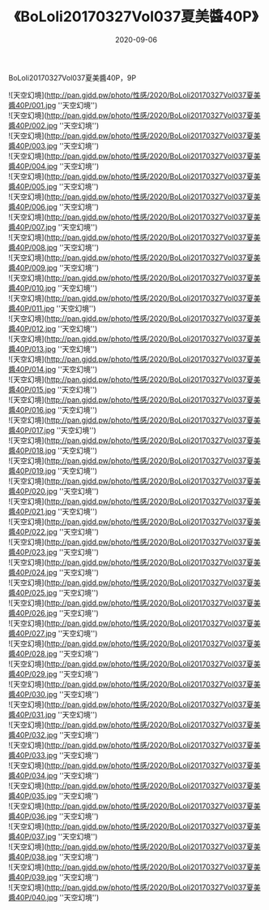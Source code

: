 ﻿---
layout: post
title:  《BoLoli20170327Vol037夏美醬40P》
date:   2020-09-06
img: http://pan.gjdd.pw/photo/性感/2020/BoLoli20170327Vol037夏美醬40P/000.jpg
categories: [美女, 性感, 泳衣]
---

BoLoli20170327Vol037夏美醬40P，9P



![天空幻境](http://pan.gjdd.pw/photo/性感/2020/BoLoli20170327Vol037夏美醬40P/001.jpg ''天空幻境'') <br>
![天空幻境](http://pan.gjdd.pw/photo/性感/2020/BoLoli20170327Vol037夏美醬40P/002.jpg ''天空幻境'') <br>
![天空幻境](http://pan.gjdd.pw/photo/性感/2020/BoLoli20170327Vol037夏美醬40P/003.jpg ''天空幻境'') <br>
![天空幻境](http://pan.gjdd.pw/photo/性感/2020/BoLoli20170327Vol037夏美醬40P/004.jpg ''天空幻境'') <br>
![天空幻境](http://pan.gjdd.pw/photo/性感/2020/BoLoli20170327Vol037夏美醬40P/005.jpg ''天空幻境'') <br>
![天空幻境](http://pan.gjdd.pw/photo/性感/2020/BoLoli20170327Vol037夏美醬40P/006.jpg ''天空幻境'') <br>
![天空幻境](http://pan.gjdd.pw/photo/性感/2020/BoLoli20170327Vol037夏美醬40P/007.jpg ''天空幻境'') <br>
![天空幻境](http://pan.gjdd.pw/photo/性感/2020/BoLoli20170327Vol037夏美醬40P/008.jpg ''天空幻境'') <br>
![天空幻境](http://pan.gjdd.pw/photo/性感/2020/BoLoli20170327Vol037夏美醬40P/009.jpg ''天空幻境'') <br>
![天空幻境](http://pan.gjdd.pw/photo/性感/2020/BoLoli20170327Vol037夏美醬40P/010.jpg ''天空幻境'') <br>
![天空幻境](http://pan.gjdd.pw/photo/性感/2020/BoLoli20170327Vol037夏美醬40P/011.jpg ''天空幻境'') <br>
![天空幻境](http://pan.gjdd.pw/photo/性感/2020/BoLoli20170327Vol037夏美醬40P/012.jpg ''天空幻境'') <br>
![天空幻境](http://pan.gjdd.pw/photo/性感/2020/BoLoli20170327Vol037夏美醬40P/013.jpg ''天空幻境'') <br>
![天空幻境](http://pan.gjdd.pw/photo/性感/2020/BoLoli20170327Vol037夏美醬40P/014.jpg ''天空幻境'') <br>
![天空幻境](http://pan.gjdd.pw/photo/性感/2020/BoLoli20170327Vol037夏美醬40P/015.jpg ''天空幻境'') <br>
![天空幻境](http://pan.gjdd.pw/photo/性感/2020/BoLoli20170327Vol037夏美醬40P/016.jpg ''天空幻境'') <br>
![天空幻境](http://pan.gjdd.pw/photo/性感/2020/BoLoli20170327Vol037夏美醬40P/017.jpg ''天空幻境'') <br>
![天空幻境](http://pan.gjdd.pw/photo/性感/2020/BoLoli20170327Vol037夏美醬40P/018.jpg ''天空幻境'') <br>
![天空幻境](http://pan.gjdd.pw/photo/性感/2020/BoLoli20170327Vol037夏美醬40P/019.jpg ''天空幻境'') <br>
![天空幻境](http://pan.gjdd.pw/photo/性感/2020/BoLoli20170327Vol037夏美醬40P/020.jpg ''天空幻境'') <br>
![天空幻境](http://pan.gjdd.pw/photo/性感/2020/BoLoli20170327Vol037夏美醬40P/021.jpg ''天空幻境'') <br>
![天空幻境](http://pan.gjdd.pw/photo/性感/2020/BoLoli20170327Vol037夏美醬40P/022.jpg ''天空幻境'') <br>
![天空幻境](http://pan.gjdd.pw/photo/性感/2020/BoLoli20170327Vol037夏美醬40P/023.jpg ''天空幻境'') <br>
![天空幻境](http://pan.gjdd.pw/photo/性感/2020/BoLoli20170327Vol037夏美醬40P/024.jpg ''天空幻境'') <br>
![天空幻境](http://pan.gjdd.pw/photo/性感/2020/BoLoli20170327Vol037夏美醬40P/025.jpg ''天空幻境'') <br>
![天空幻境](http://pan.gjdd.pw/photo/性感/2020/BoLoli20170327Vol037夏美醬40P/026.jpg ''天空幻境'') <br>
![天空幻境](http://pan.gjdd.pw/photo/性感/2020/BoLoli20170327Vol037夏美醬40P/027.jpg ''天空幻境'') <br>
![天空幻境](http://pan.gjdd.pw/photo/性感/2020/BoLoli20170327Vol037夏美醬40P/028.jpg ''天空幻境'') <br>
![天空幻境](http://pan.gjdd.pw/photo/性感/2020/BoLoli20170327Vol037夏美醬40P/029.jpg ''天空幻境'') <br>
![天空幻境](http://pan.gjdd.pw/photo/性感/2020/BoLoli20170327Vol037夏美醬40P/030.jpg ''天空幻境'') <br>
![天空幻境](http://pan.gjdd.pw/photo/性感/2020/BoLoli20170327Vol037夏美醬40P/031.jpg ''天空幻境'') <br>
![天空幻境](http://pan.gjdd.pw/photo/性感/2020/BoLoli20170327Vol037夏美醬40P/032.jpg ''天空幻境'') <br>
![天空幻境](http://pan.gjdd.pw/photo/性感/2020/BoLoli20170327Vol037夏美醬40P/033.jpg ''天空幻境'') <br>
![天空幻境](http://pan.gjdd.pw/photo/性感/2020/BoLoli20170327Vol037夏美醬40P/034.jpg ''天空幻境'') <br>
![天空幻境](http://pan.gjdd.pw/photo/性感/2020/BoLoli20170327Vol037夏美醬40P/035.jpg ''天空幻境'') <br>
![天空幻境](http://pan.gjdd.pw/photo/性感/2020/BoLoli20170327Vol037夏美醬40P/036.jpg ''天空幻境'') <br>
![天空幻境](http://pan.gjdd.pw/photo/性感/2020/BoLoli20170327Vol037夏美醬40P/037.jpg ''天空幻境'') <br>
![天空幻境](http://pan.gjdd.pw/photo/性感/2020/BoLoli20170327Vol037夏美醬40P/038.jpg ''天空幻境'') <br>
![天空幻境](http://pan.gjdd.pw/photo/性感/2020/BoLoli20170327Vol037夏美醬40P/039.jpg ''天空幻境'') <br>
![天空幻境](http://pan.gjdd.pw/photo/性感/2020/BoLoli20170327Vol037夏美醬40P/040.jpg ''天空幻境'') <br>